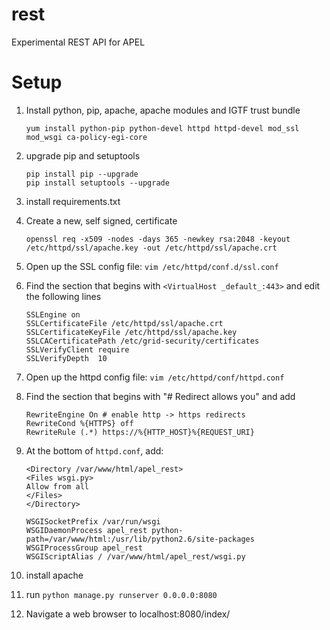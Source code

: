 # rest
Experimental REST API for APEL

# Setup
1. Install python, pip, apache, apache modules and IGTF trust bundle
    
    ```
    yum install python-pip python-devel httpd httpd-devel mod_ssl mod_wsgi ca-policy-egi-core
    ```
    
2. upgrade pip and setuptools
    ```
    pip install pip --upgrade
    pip install setuptools --upgrade
    ```
3. install requirements.txt

4. Create a new, self signed, certificate
    ```
    openssl req -x509 -nodes -days 365 -newkey rsa:2048 -keyout /etc/httpd/ssl/apache.key -out /etc/httpd/ssl/apache.crt
    ```
5. Open up the SSL config file: `vim /etc/httpd/conf.d/ssl.conf`

6. Find the section that begins with `<VirtualHost _default_:443>` and edit the following lines
    ```
    SSLEngine on
    SSLCertificateFile /etc/httpd/ssl/apache.crt
    SSLCertificateKeyFile /etc/httpd/ssl/apache.key
    SSLCACertificatePath /etc/grid-security/certificates
    SSLVerifyClient require
    SSLVerifyDepth  10
    ```

7. Open up the httpd config file: `vim /etc/httpd/conf/httpd.conf`

8. Find the section that begins with "# Redirect allows you" and add
    ```
    RewriteEngine On # enable http -> https redirects
    RewriteCond %{HTTPS} off
    RewriteRule (.*) https://%{HTTP_HOST}%{REQUEST_URI}
    ```

9. At the bottom of `httpd.conf`, add:
    ```
    <Directory /var/www/html/apel_rest>
    <Files wsgi.py>
    Allow from all
    </Files>
    </Directory>

    WSGISocketPrefix /var/run/wsgi
    WSGIDaemonProcess apel_rest python-path=/var/www/html:/usr/lib/python2.6/site-packages
    WSGIProcessGroup apel_rest
    WSGIScriptAlias / /var/www/html/apel_rest/wsgi.py
    ```
    
4. install apache 

4. run `python manage.py runserver 0.0.0.0:8080`

5. Navigate a web browser to localhost:8080/index/
